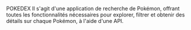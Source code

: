 POKEDEX Il s'agit d'une application de recherche de Pokémon, offrant toutes les fonctionnalités nécessaires pour explorer, filtrer et obtenir des détails sur chaque Pokémon, à l'aide d'une API.
